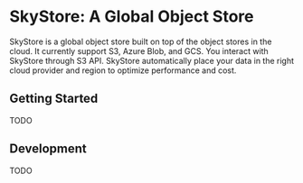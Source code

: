 # SkyStore: A Global Object Store

SkyStore is a global object store built on top of the object stores in the cloud.
It currently support S3, Azure Blob, and GCS.
You interact with SkyStore through S3 API.
SkyStore automatically place your data in the right cloud provider and region to optimize performance and cost.

## Getting Started

TODO

## Development

TODO
